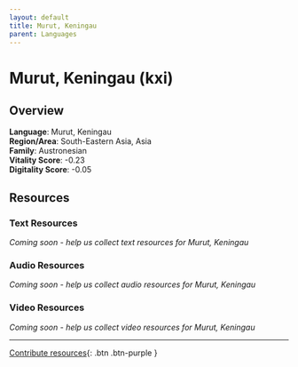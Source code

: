 ```yaml
---
layout: default
title: Murut, Keningau
parent: Languages
---
```


# Murut, Keningau (kxi)

## Overview

**Language**: Murut, Keningau  
**Region/Area**: South-Eastern Asia, Asia  
**Family**: Austronesian  
**Vitality Score**: -0.23  
**Digitality Score**: -0.05  

## Resources

### Text Resources
*Coming soon - help us collect text resources for Murut, Keningau*

### Audio Resources
*Coming soon - help us collect audio resources for Murut, Keningau*

### Video Resources
*Coming soon - help us collect video resources for Murut, Keningau*

---

[Contribute resources](https://fairtrain.github.io/){: .btn .btn-purple }
